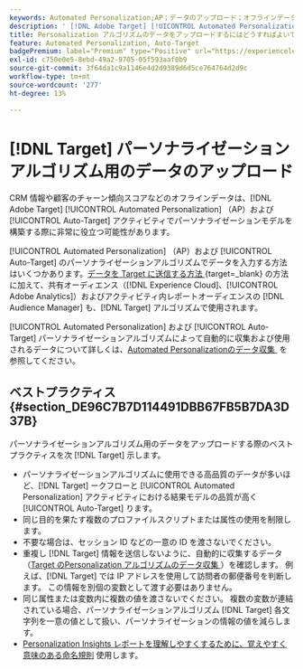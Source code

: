 ```yaml
---
keywords: Automated Personalization;AP；データのアップロード；オフラインデータ；パーソナライゼーションアルゴリズム；自動ターゲット；自動ターゲット；ベストプラクティス
description: ' [!DNL Adobe Target] [!UICONTROL Automated Personalization] （AP）および [!UICONTROL Auto-Target] アクティビティでパーソナライゼーションモデルを作成する際にオフラインデータをアップロードする方法を説明します。'
title: Personalization アルゴリズムのデータをアップロードするにはどうすればよいですか？
feature: Automated Personalization, Auto-Target
badgePremium: label="Premium" type="Positive" url="https://experienceleague.adobe.com/docs/target/using/introduction/intro.html?lang=ja#premium newtab=true" tooltip="Target Premium に含まれる機能を確認してください。"
exl-id: c750e0e5-8ebd-49a2-9705-05f593aaf0b9
source-git-commit: 3f64da1c9a1146e4d2d9389d6d5ce764764d2d9c
workflow-type: tm+mt
source-wordcount: '277'
ht-degree: 13%

---
```


# [!DNL Target] パーソナライゼーションアルゴリズム用のデータのアップロード

CRM 情報や顧客のチャーン傾向スコアなどのオフラインデータは、[!DNL Adobe Target] [!UICONTROL Automated Personalization] （AP）および [!UICONTROL Auto-Target] アクティビティでパーソナライゼーションモデルを構築する際に非常に役立つ可能性があります。

[!UICONTROL Automated Personalization] （AP）および [!UICONTROL Auto-Target] のパーソナライゼーションアルゴリズムでデータを入力する方法はいくつかあります。 [&#x200B; データを Target に送信する方法 &#x200B;](https://experienceleague.adobe.com/docs/target-dev/developer/implementation/methods/methods-to-get-data-into-target.html?lang=ja){target=_blank} の方法に加えて、共有オーディエンス（[!DNL Experience Cloud]、[!UICONTROL Adobe Analytics]）およびアクティビティ内レポートオーディエンスの [!DNL Audience Manager] も、[!DNL Target] アルゴリズムで使用されます。

[!UICONTROL Automated Personalization] および [!UICONTROL Auto-Target] パーソナライゼーションアルゴリズムによって自動的に収集および使用されるデータについて詳しくは、[Automated Personalizationのデータ収集 &#x200B;](/help/main/c-activities/t-automated-personalization/ap-data.md) を参照してください。

## ベストプラクティス {#section_DE96C7B7D114491DBB67FB5B7DA3D37B}

パーソナライゼーションアルゴリズム用のデータをアップロードする際のベストプラクティスを次 [!DNL Target] 示します。

* パーソナライゼーションアルゴリズムに使用できる高品質のデータが多いほど、[!DNL Target] ークフローと [!UICONTROL Automated Personalization] アクティビティにおける結果モデルの品質が高く [!UICONTROL Auto-Target] ります。
* 同じ目的を果たす複数のプロファイルスクリプトまたは属性の使用を制限します。
* 不要な場合は、セッション ID などの一意の ID を渡さないでください。
* 重複し [!DNL Target] 情報を送信しないように、自動的に収集するデータ（[Target のPersonalization アルゴリズムのデータ収集 &#x200B;](/help/main/c-activities/t-automated-personalization/ap-data.md)）を確認します。 例えば、[!DNL Target] では IP アドレスを使用して訪問者の郵便番号を判断します。 この情報を別個の変数として渡す必要はありません。
* 同じ属性または変数内に複数の値を渡さないでください。 複数の変数が連結されている場合、パーソナライゼーションアルゴリズム [!DNL Target] 各文字列を一意の値として扱い、パーソナライゼーションの情報の値を減らします。
* [Personalization Insights レポートを理解しやすくするために、覚えやすく意味のある命名規則 &#x200B;](/help/main/c-reports/c-personalization-insights-reports/personalization-insights-reports.md#concept_A897070E1EDC403EB84CFB7A6ECAD767) 使用します。
